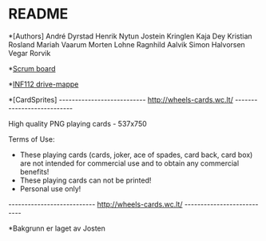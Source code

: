 # README #

*[Authors]  André Dyrstad
            Henrik Nytun
            Jostein Kringlen
            Kaja Dey
            Kristian Rosland
            Mariah Vaarum
            Morten Lohne
            Ragnhild Aalvik
            Simon Halvorsen
            Vegar Rorvik


*[Scrum board](https://scrumy.com/inf112gruppe4)

*[INF112 drive-mappe](https://drive.google.com/open?id=0B8qv1PNNBC0FRWRzaVNESEJuTkk)

*[CardSprites]
--------------------------- http://wheels-cards.wc.lt/ ---------------------------

High quality PNG playing cards - 537x750

Terms of Use:

- These playing cards (cards, joker, ace of spades, card back, card box) are not intended for commercial use and to obtain any commercial benefits!
- These playing cards can not be printed!
- Personal use only!

--------------------------- http://wheels-cards.wc.lt/ ---------------------------

*Bakgrunn er laget av Josten